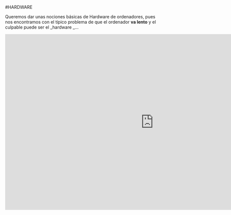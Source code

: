 #HARDWARE

Queremos dar unas nociones básicas de Hardware de ordenadores, pues nos encontramos con el típico problema de que el ordenador **va lento** y el culpable puede ser el _hardware _...

<iframe src="https://docs.google.com/presentation/d/e/2PACX-1vTallul5h9CgxjuXp7dSQYK7ENhVthq1JC1IbJNJ6dgPvtPrkDJRd2YsL94X7LAY7i5vjNRIcMXIYgp/embed?start=false&loop=false&delayms=3000" frameborder="0" width="960" height="569" allowfullscreen="true" mozallowfullscreen="true" webkitallowfullscreen="true"></iframe>